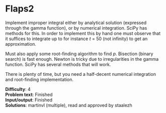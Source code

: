 # Flaps2
Implement improper integral either by analytical solution (expressed through the gamma function), or by numerical integration. SciPy has methods for this. In order to implement this by hand one must observe that it suffices to integrate up to for instance _t_ = 50 (not infinity) to get an approximation.

Must also apply some root-finding algorithm to find _p_. Bisection (binary search) is fast enough. Newton is tricky due to irregularities in the gamma function. SciPy has several methods that will work.

There is plenty of time, but you need a half-decent numerical integration and root-finding implementation.

__Difficulty__: 4  
__Problem text__: Finished  
__Input/output__: Finished  
__Solutions__: martinvl (multiple), read and approved by staalezh